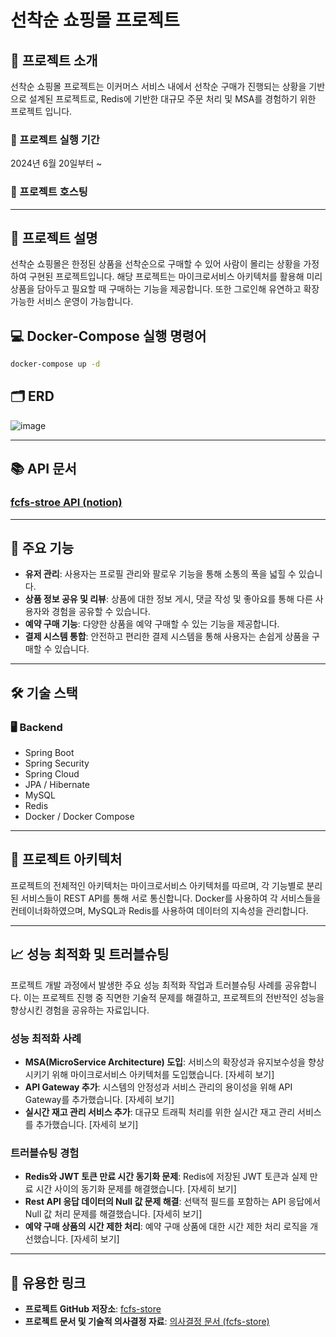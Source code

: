 # 선착순 쇼핑몰 프로젝트

## 🚀 프로젝트 소개

선착순 쇼핑몰 프로젝트는 이커머스 서비스 내에서 선착순 구매가 진행되는 상황을 기반으로 설계된 프로젝트로, Redis에 기반한 대규모 주문 처리 및 MSA를 경험하기 위한 프로젝트 입니다.

### 📅 프로젝트 실행 기간

2024년 6월 20일부터 ~

### 👤 프로젝트 호스팅



---

## 📜 프로젝트 설명

선착순 쇼핑몰은 한정된 상품을 선착순으로 구매할 수 있어 사람이 몰리는 상황을 가정하여 구현된 프로젝트입니다. 해당 프로젝트는 마이크로서비스 아키텍처를 활용해 미리 상품을 담아두고 필요할 때 구매하는 
기능을 제공합니다. 또한 그로인해 유연하고 확장 가능한 서비스 운영이 가능합니다.

## 💻 Docker-Compose 실행 명령어

```bash
docker-compose up -d
```

## 🗂 ERD

![image](https://file.notion.so/f/f/81c6bd70-e680-4662-8c26-a565f0618588/1f1a85d4-c4aa-4da3-a451-8d9483cbab04/Untitled.png?id=8de2d16d-8b96-4f2b-b691-27c38334e838&table=block&spaceId=81c6bd70-e680-4662-8c26-a565f0618588&expirationTimestamp=1721541600000&signature=0MfYZiDMxnsPhTZIVkZtogGkMZg_p3_hkzyoiIA9jG0&downloadName=Untitled.png)

---

## 📚 API 문서

### [fcfs-stroe API (notion)](https://thirsty-drawbridge-a37.notion.site/API-987b0847be7b43b8a0f81faf7ca1fdbd)

---

## 🌟 주요 기능

- **유저 관리**: 사용자는 프로필 관리와 팔로우 기능을 통해 소통의 폭을 넓힐 수 있습니다.
- **상품 정보 공유 및 리뷰**: 상품에 대한 정보 게시, 댓글 작성 및 좋아요를 통해 다른 사용자와 경험을 공유할 수 있습니다.
- **예약 구매 기능**: 다양한 상품을 예약 구매할 수 있는 기능을 제공합니다.
- **결제 시스템 통합**: 안전하고 편리한 결제 시스템을 통해 사용자는 손쉽게 상품을 구매할 수 있습니다.

---

## 🛠 기술 스택

### 🖥 Backend

- Spring Boot
- Spring Security
- Spring Cloud
- JPA / Hibernate
- MySQL
- Redis
- Docker / Docker Compose

---

## 🚧 프로젝트 아키텍처

프로젝트의 전체적인 아키텍처는 마이크로서비스 아키텍처를 따르며, 각 기능별로 분리된 서비스들이 REST API를 통해 서로 통신합니다. Docker를 사용하여 각 서비스들을 컨테이너화하였으며, MySQL과 Redis를 사용하여 데이터의 지속성을 관리합니다.

---

## 📈 성능 최적화 및 트러블슈팅

프로젝트 개발 과정에서 발생한 주요 성능 최적화 작업과 트러블슈팅 사례를 공유합니다. 이는 프로젝트 진행 중 직면한 기술적 문제를 해결하고, 프로젝트의 전반적인 성능을 향상시킨 경험을 공유하는 자료입니다.

### 성능 최적화 사례

- **MSA(MicroService Architecture) 도입**: 서비스의 확장성과 유지보수성을 향상시키기 위해 마이크로서비스 아키텍처를 도입했습니다. [자세히 보기]
- **API Gateway 추가**: 시스템의 안정성과 서비스 관리의 용이성을 위해 API Gateway를 추가했습니다. [자세히 보기]
- **실시간 재고 관리 서비스 추가**: 대규모 트래픽 처리를 위한 실시간 재고 관리 서비스를 추가했습니다. [자세히 보기]

### 트러블슈팅 경험

- **Redis와 JWT 토큰 만료 시간 동기화 문제**: Redis에 저장된 JWT 토큰과 실제 만료 시간 사이의 동기화 문제를 해결했습니다. [자세히 보기]
- **Rest API 응답 데이터의 Null 값 문제 해결**: 선택적 필드를 포함하는 API 응답에서 Null 값 처리 문제를 해결했습니다. [자세히 보기]
- **예약 구매 상품의 시간 제한 처리**: 예약 구매 상품에 대한 시간 제한 처리 로직을 개선했습니다. [자세히 보기]

---

## 🔗 유용한 링크

- **프로젝트 GitHub 저장소**: [fcfs-store](https://github.com/domathang/fcfs-store)
- **프로젝트 문서 및 기술적 의사결정 자료**: [의사결정 문서 (fcfs-store)](https://www.notion.so/321a79acb2594799a3279f0d1f89e22a)